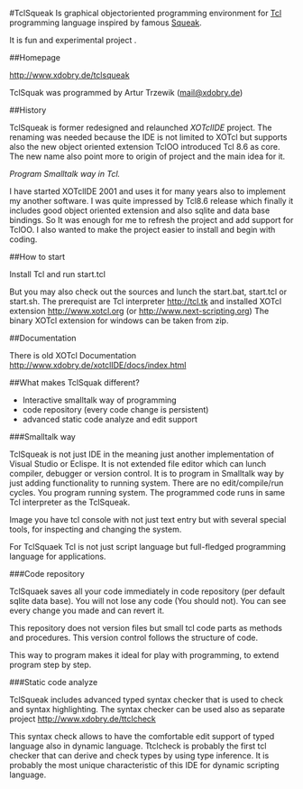 #TclSqueak
Is graphical objectoriented programming environment for [Tcl](http://tcl.tk) programming language inspired by famous [Squeak](http://www.squeak.org).

It is fun and experimental project . 

##Homepage

http://www.xdobry.de/tclsqueak

TclSquak was programmed by Artur Trzewik (mail@xdobry.de)

##History

TclSqueak is former redesigned and relaunched *XOTclIDE* project. The renaming was needed because the IDE is not limited to XOTcl
but supports also the new object oriented extension TclOO introduced Tcl 8.6 as core.
The new name also point more to origin of project and the main idea for it.

*Program Smalltalk way in Tcl.*

I have started XOTclIDE 2001 and uses it for many years also to implement my another software. I was quite impressed
by Tcl8.6 release which finally it includes good object oriented extension and also sqlite and data base bindings.
So It was enough for me to refresh the project and add support for TclOO.
I also wanted to make the project easier to install and begin with coding.

##How to start

Install Tcl and run start.tcl

But you may also check out the sources and lunch the start.bat, start.tcl or start.sh.
The prerequist are Tcl interpreter http://tcl.tk and installed XOTcl extension http://www.xotcl.org (or http://www.next-scripting.org)
The binary XOTcl extension for windows can be taken from zip.

##Documentation

There is old XOTcl Documentation http://www.xdobry.de/xotclIDE/docs/index.html

##What makes TclSquak different?

* Interactive smalltalk way of programming
* code repository (every code change is persistent)
* advanced static code analyze and edit support

###Smalltalk way

TclSqueak is not just IDE in the meaning just another implementation of Visual Studio or Eclispe.
It is not extended file editor which can lunch compiler, debugger or version control.
It is to program in Smalltalk way by just adding functionality to running system.
There are no edit/compile/run cycles. You program running system. The programmed code runs in same
Tcl interpreter as the TclSqueak.

Image you have tcl console with not just text entry but with several special tools, for inspecting and changing
the system.

For TclSquaek Tcl is not just script language but full-fledged programming language for applications.

###Code repository

TclSquaek saves all your code immediately in code repository (per default sqlite data base). You will not lose
any code (You should not). You can see every change you made and can revert it.

This repository does not version files but small tcl code parts as methods and procedures.
This version control follows the structure of code.

This way to program makes it ideal for play with programming, to extend program step by step.

###Static code analyze

TclSqueak includes advanced typed syntax checker that is used to check and syntax highlighting.
The syntax checker can be used also as separate project http://www.xdobry.de/ttclcheck

This syntax check allows to have the comfortable edit support of typed language also in dynamic language.
Ttclcheck is probably the first tcl checker that can derive and check types by using type inference.
It is probably the most unique characteristic of this IDE for dynamic scripting language.
 
